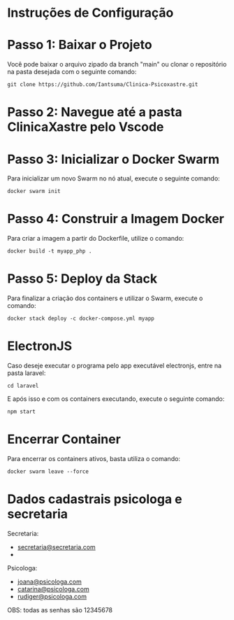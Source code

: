 # Instruções de Configuração
# Passo 1: Baixar o Projeto
Você pode baixar o arquivo zipado da branch "main" ou clonar o repositório na pasta desejada com o seguinte comando:
```
git clone https://github.com/Iantsuma/Clinica-Psicoxastre.git
```
# Passo 2: Navegue até a pasta ClinicaXastre pelo Vscode

# Passo 3: Inicializar o Docker Swarm
Para inicializar um novo Swarm no nó atual, execute o seguinte comando:
```
docker swarm init
```
# Passo 4: Construir a Imagem Docker
Para criar a imagem a partir do Dockerfile, utilize o comando:
```
docker build -t myapp_php .
```
# Passo 5: Deploy da Stack
Para finalizar a criação dos containers e utilizar o Swarm, execute o comando:
```
docker stack deploy -c docker-compose.yml myapp
```

# ElectronJS
Caso deseje executar o programa pelo app executável electronjs, entre na pasta laravel:
```
cd laravel
```
  
E após isso e com os containers executando, execute o seguinte comando:
```
npm start
```
# Encerrar Container
Para encerrar os containers ativos, basta utiliza o comando:
```
docker swarm leave --force
```

# Dados cadastrais psicologa e secretaria
Secretaria:
- secretaria@secretaria.com
- 
Psicologa:
- joana@psicologa.com
- catarina@psicologa.com
- rudiger@psicologa.com
  
OBS: todas as senhas são 12345678


